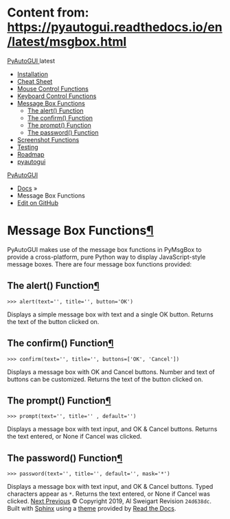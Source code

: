 # Content from: https://pyautogui.readthedocs.io/en/latest/msgbox.html

[ PyAutoGUI ](https://pyautogui.readthedocs.io/en/latest/index.html)
latest 
  * [Installation](https://pyautogui.readthedocs.io/en/latest/install.html)
  * [Cheat Sheet](https://pyautogui.readthedocs.io/en/latest/quickstart.html)
  * [Mouse Control Functions](https://pyautogui.readthedocs.io/en/latest/mouse.html)
  * [Keyboard Control Functions](https://pyautogui.readthedocs.io/en/latest/keyboard.html)
  * [Message Box Functions](https://pyautogui.readthedocs.io/en/latest/msgbox.html)
    * [The alert() Function](https://pyautogui.readthedocs.io/en/latest/msgbox.html#the-alert-function)
    * [The confirm() Function](https://pyautogui.readthedocs.io/en/latest/msgbox.html#the-confirm-function)
    * [The prompt() Function](https://pyautogui.readthedocs.io/en/latest/msgbox.html#the-prompt-function)
    * [The password() Function](https://pyautogui.readthedocs.io/en/latest/msgbox.html#the-password-function)
  * [Screenshot Functions](https://pyautogui.readthedocs.io/en/latest/screenshot.html)
  * [Testing](https://pyautogui.readthedocs.io/en/latest/tests.html)
  * [Roadmap](https://pyautogui.readthedocs.io/en/latest/roadmap.html)
  * [pyautogui](https://pyautogui.readthedocs.io/en/latest/source/modules.html)


[PyAutoGUI](https://pyautogui.readthedocs.io/en/latest/index.html)
  * [Docs](https://pyautogui.readthedocs.io/en/latest/index.html) »
  * Message Box Functions
  * [ Edit on GitHub](https://github.com/asweigart/pyautogui/blob/master/docs/msgbox.rst)


# Message Box Functions[¶](https://pyautogui.readthedocs.io/en/latest/msgbox.html#message-box-functions "Permalink to this headline")
PyAutoGUI makes use of the message box functions in PyMsgBox to provide a cross-platform, pure Python way to display JavaScript-style message boxes. There are four message box functions provided:
## The alert() Function[¶](https://pyautogui.readthedocs.io/en/latest/msgbox.html#the-alert-function "Permalink to this headline")
```
>>> alert(text='', title='', button='OK')

```

Displays a simple message box with text and a single OK button. Returns the text of the button clicked on.
## The confirm() Function[¶](https://pyautogui.readthedocs.io/en/latest/msgbox.html#the-confirm-function "Permalink to this headline")
```
>>> confirm(text='', title='', buttons=['OK', 'Cancel'])

```

Displays a message box with OK and Cancel buttons. Number and text of buttons can be customized. Returns the text of the button clicked on.
## The prompt() Function[¶](https://pyautogui.readthedocs.io/en/latest/msgbox.html#the-prompt-function "Permalink to this headline")
```
>>> prompt(text='', title='' , default='')

```

Displays a message box with text input, and OK & Cancel buttons. Returns the text entered, or None if Cancel was clicked.
## The password() Function[¶](https://pyautogui.readthedocs.io/en/latest/msgbox.html#the-password-function "Permalink to this headline")
```
>>> password(text='', title='', default='', mask='*')

```

Displays a message box with text input, and OK & Cancel buttons. Typed characters appear as `*`. Returns the text entered, or None if Cancel was clicked.
[Next ](https://pyautogui.readthedocs.io/en/latest/screenshot.html "Screenshot Functions") [ Previous](https://pyautogui.readthedocs.io/en/latest/keyboard.html "Keyboard Control Functions")
© Copyright 2019, Al Sweigart  Revision `24d638dc`. 
Built with [Sphinx](http://sphinx-doc.org/) using a [theme](https://github.com/rtfd/sphinx_rtd_theme) provided by [Read the Docs](https://readthedocs.org). 
